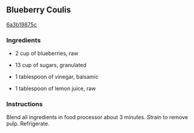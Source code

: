## Blueberry Coulis

[6a3b19875c](http://www.food.com/recipe/blueberry-coulis-176027)

### Ingredients

 - 2 cup of blueberries, raw

 - 13 cup of sugars, granulated

 - 1 tablespoon of vinegar, balsamic

 - 1 tablespoon of lemon juice, raw

### Instructions

Blend all ingredients in food processor about 3 minutes. Strain to remove pulp. Refrigerate.
